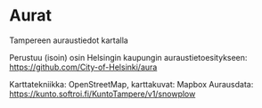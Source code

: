 # Aurat

Tampereen auraustiedot kartalla
 
Perustuu (isoin) osin Helsingin kaupungin auraustietoesitykseen:
https://github.com/City-of-Helsinki/aura
 
Karttatekniikka: OpenStreetMap, karttakuvat: Mapbox
Aurausdata: https://kunto.softroi.fi/KuntoTampere/v1/snowplow
